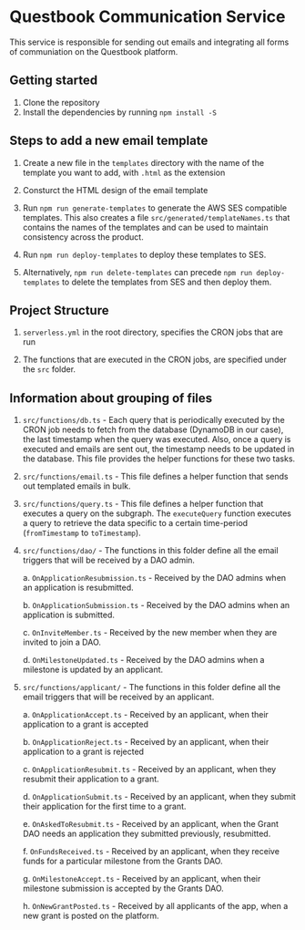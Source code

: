<!--
title: 'AWS Node Scheduled Cron example in NodeJS'
description: 'This is an example of creating a function that runs as a cron job using the serverless ''schedule'' event.'
layout: Doc
framework: v3
platform: AWS
language: nodeJS
priority: 1
authorLink: 'https://github.com/0dj0bz'
authorName: 'Rob Abbott'
authorAvatar: 'https://avatars3.githubusercontent.com/u/5679763?v=4&s=140'
-->

# Questbook Communication Service

This service is responsible for sending out emails and integrating all forms of communiation on the Questbook platform.

## Getting started

1. Clone the repository
2. Install the dependencies by running `npm install -S`

## Steps to add a new email template

1. Create a new file in the `templates` directory with the name of the template you want to add, with `.html` as the extension

2. Consturct the HTML design of the email template

3. Run `npm run generate-templates` to generate the AWS SES compatible templates. This also creates a file `src/generated/templateNames.ts` that contains the names of the templates and can be used to maintain consistency across the product.

4. Run `npm run deploy-templates` to deploy these templates to SES.

5. Alternatively, `npm run delete-templates` can precede `npm run deploy-templates` to delete the templates from SES and then deploy them.

## Project Structure

1. `serverless.yml` in the root directory, specifies the CRON jobs that are run

2. The functions that are executed in the CRON jobs, are specified under the `src` folder.

## Information about grouping of files

1. `src/functions/db.ts` - Each query that is periodically executed by the CRON job needs to fetch from the database (DynamoDB in our case), the last timestamp when the query was executed. Also, once a query is executed and emails are sent out, the timestamp needs to be updated in the database. This file provides the helper functions for these two tasks.

2. `src/functions/email.ts` - This file defines a helper function that sends out templated emails in bulk.

3. `src/functions/query.ts` - This file defines a helper function that executes a query on the subgraph. The `executeQuery` function executes a query to retrieve the data specific to a certain time-period (`fromTimestamp` to `toTimestamp`).

4. `src/functions/dao/` - The functions in this folder define all the email triggers that will be received by a DAO admin.
    
    a. `OnApplicationResubmission.ts` - Received by the DAO admins when an application is resubmitted.

    b. `OnApplicationSubmission.ts` - Received by the DAO admins when an application is submitted. 

    c. `OnInviteMember.ts` - Received by the new member when they are invited to join a DAO.

    d. `OnMilestoneUpdated.ts` - Received by the DAO admins when a milestone is updated by an applicant.

5. `src/functions/applicant/` - The functions in this folder define all the email triggers that will be received by an applicant.

    a. `OnApplicationAccept.ts` - Received by an applicant, when their application to a grant is accepted

    b. `OnApplicationReject.ts` - Received by an applicant, when their application to a grant is rejected

    c. `OnApplicationResubmit.ts` - Received by an applicant, when they resubmit their application to a grant.

    d. `OnApplicationSubmit.ts` - Received by an applicant, when they submit their application for the first time to a grant.

    e. `OnAskedToResubmit.ts` - Received by an applicant, when the Grant DAO needs an application they submitted previously, resubmitted.

    f. `OnFundsReceived.ts` - Received by an applicant, when they receive funds for a particular milestone from the Grants DAO.

    g. `OnMilestoneAccept.ts` - Received by an applicant, when their milestone submission is accepted by the Grants DAO.

    h. `OnNewGrantPosted.ts` - Received by all applicants of the app, when a new grant is posted on the platform.
